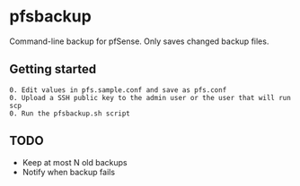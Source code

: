 # pfsbackup
Command-line backup for pfSense. Only saves changed backup files.

## Getting started

    0. Edit values in pfs.sample.conf and save as pfs.conf
    0. Upload a SSH public key to the admin user or the user that will run scp
    0. Run the pfsbackup.sh script

## TODO

- Keep at most N old backups
- Notify when backup fails
